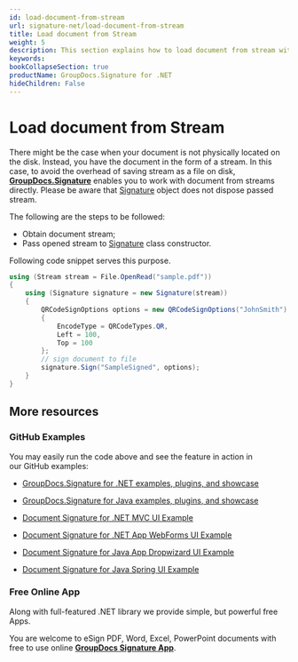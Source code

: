 ```yaml
---
id: load-document-from-stream
url: signature-net/load-document-from-stream
title: Load document from Stream
weight: 5
description: This section explains how to load document from stream with GroupDocs.Signature API.
keywords: 
bookCollapseSection: true
productName: GroupDocs.Signature for .NET
hideChildren: False
---
```


# Load document from Stream

There might be the case when your document is not physically located on the disk. Instead, you have the document in the form of a stream. In this case, to avoid the overhead of saving stream as a file on disk, [**GroupDocs.Signature**](https://products.groupdocs.com/signature/net) enables you to work with document from streams directly. Please be aware that [Signature](https://apireference.groupdocs.com/net/signature/groupdocs.signature/signature) object does not dispose passed stream.

The following are the steps to be followed:

*   Obtain document stream; 
*   Pass opened stream to [Signature](https://apireference.groupdocs.com/net/signature/groupdocs.signature/signature) class constructor.

Following code snippet serves this purpose.

```csharp
using (Stream stream = File.OpenRead("sample.pdf"))
{
    using (Signature signature = new Signature(stream))
    {
        QRCodeSignOptions options = new QRCodeSignOptions("JohnSmith")
        {
            EncodeType = QRCodeTypes.QR,
            Left = 100,
            Top = 100
        };
        // sign document to file
        signature.Sign("SampleSigned", options);
    }
}
```

## More resources

### GitHub Examples 

You may easily run the code above and see the feature in action in our GitHub examples:

*   [GroupDocs.Signature for .NET examples, plugins, and showcase](https://github.com/groupdocs-signature/GroupDocs.Signature-for-.NET)
    
*   [GroupDocs.Signature for Java examples, plugins, and showcase](https://github.com/groupdocs-signature/GroupDocs.Signature-for-Java)
    
*   [Document Signature for .NET MVC UI Example](https://github.com/groupdocs-signature/GroupDocs.Signature-for-.NET-MVC) 
    
*   [Document Signature for .NET App WebForms UI Example](https://github.com/groupdocs-signature/GroupDocs.Signature-for-.NET-WebForms)
    
*   [Document Signature for Java App Dropwizard UI Example](https://github.com/groupdocs-signature/GroupDocs.Signature-for-Java-Dropwizard)
    
*   [Document Signature for Java Spring UI Example](https://github.com/groupdocs-signature/GroupDocs.Signature-for-Java-Spring)
    

### Free Online App 

Along with full-featured .NET library we provide simple, but powerful free Apps.

You are welcome to eSign PDF, Word, Excel, PowerPoint documents with free to use online **[GroupDocs Signature App](https://products.groupdocs.app/signature)**.

